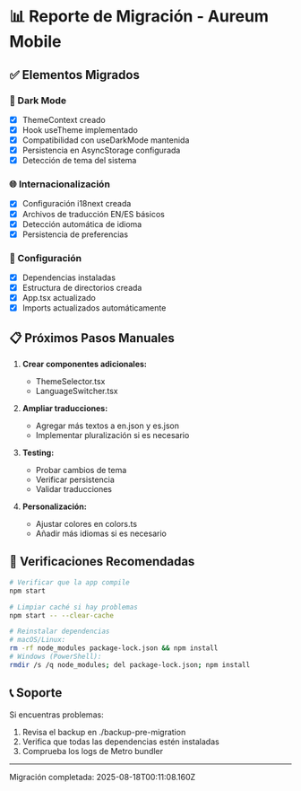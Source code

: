 
# 📊 Reporte de Migración - Aureum Mobile

## ✅ Elementos Migrados

### 🌙 Dark Mode
- [x] ThemeContext creado
- [x] Hook useTheme implementado
- [x] Compatibilidad con useDarkMode mantenida
- [x] Persistencia en AsyncStorage configurada
- [x] Detección de tema del sistema

### 🌐 Internacionalización
- [x] Configuración i18next creada
- [x] Archivos de traducción EN/ES básicos
- [x] Detección automática de idioma
- [x] Persistencia de preferencias

### 🔧 Configuración
- [x] Dependencias instaladas
- [x] Estructura de directorios creada
- [x] App.tsx actualizado
- [x] Imports actualizados automáticamente

## 📋 Próximos Pasos Manuales

1. **Crear componentes adicionales:**
   - ThemeSelector.tsx
   - LanguageSwitcher.tsx

2. **Ampliar traducciones:**
   - Agregar más textos a en.json y es.json
   - Implementar pluralización si es necesario

3. **Testing:**
   - Probar cambios de tema
   - Verificar persistencia
   - Validar traducciones

4. **Personalización:**
   - Ajustar colores en colors.ts
   - Añadir más idiomas si es necesario

## 🚨 Verificaciones Recomendadas

```bash
# Verificar que la app compile
npm start

# Limpiar caché si hay problemas
npm start -- --clear-cache

# Reinstalar dependencias
# macOS/Linux:
rm -rf node_modules package-lock.json && npm install
# Windows (PowerShell):
rmdir /s /q node_modules; del package-lock.json; npm install
```

## 📞 Soporte

Si encuentras problemas:
1. Revisa el backup en ./backup-pre-migration
2. Verifica que todas las dependencias estén instaladas
3. Comprueba los logs de Metro bundler

---
Migración completada: 2025-08-18T00:11:08.160Z
